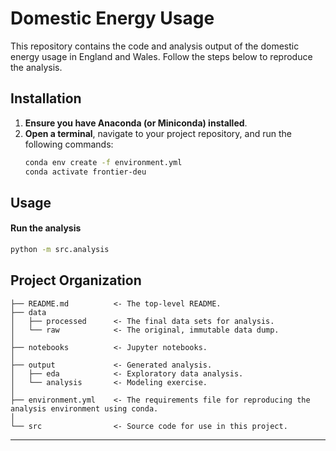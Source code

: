 # Domestic Energy Usage

This repository contains the code and analysis output of the domestic energy usage in England and Wales. Follow the steps below to reproduce the analysis.

## Installation

1. **Ensure you have Anaconda (or Miniconda) installed**.
2. **Open a terminal**, navigate to your project repository, and run the following commands:
    ```sh
    conda env create -f environment.yml
    conda activate frontier-deu
    ```

## Usage

#### Run the analysis
```sh
python -m src.analysis
```

## Project Organization

```
├── README.md          <- The top-level README.
├── data
│   ├── processed      <- The final data sets for analysis.
│   └── raw            <- The original, immutable data dump.
│            
├── notebooks          <- Jupyter notebooks.
│
├── output             <- Generated analysis.
│   ├── eda            <- Exploratory data analysis.
│   └── analysis       <- Modeling exercise.
│
├── environment.yml    <- The requirements file for reproducing the analysis environment using conda.
│    
└── src                <- Source code for use in this project.
```

---
